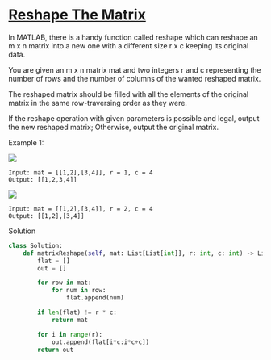 # [Reshape The Matrix](https://leetcode.com/problems/reshape-the-matrix/description/)

In MATLAB, there is a handy function called reshape which can reshape an m x n matrix into a new one with a different 
size r x c keeping its original data.

You are given an m x n matrix mat and two integers r and c representing the number of rows and the number of columns of 
the wanted reshaped matrix.

The reshaped matrix should be filled with all the elements of the original matrix in the same row-traversing order as 
they were.

If the reshape operation with given parameters is possible and legal, output the new reshaped matrix; Otherwise, output 
the original matrix.

Example 1:

![](https://assets.leetcode.com/uploads/2021/04/24/reshape1-grid.jpg)

```
Input: mat = [[1,2],[3,4]], r = 1, c = 4
Output: [[1,2,3,4]]
```

![](https://assets.leetcode.com/uploads/2021/04/24/reshape2-grid.jpg)

```
Input: mat = [[1,2],[3,4]], r = 2, c = 4
Output: [[1,2],[3,4]]
```
Solution
```python
class Solution:
    def matrixReshape(self, mat: List[List[int]], r: int, c: int) -> List[List[int]]:
        flat = []
        out = []

        for row in mat:
            for num in row:
                flat.append(num)

        if len(flat) != r * c:
            return mat

        for i in range(r):
            out.append(flat[i*c:i*c+c])
        return out
```